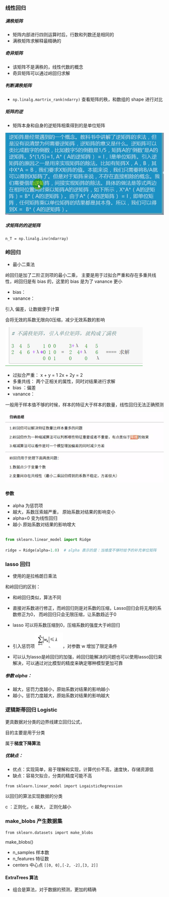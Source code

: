 ### 线性回归



##### 满秩矩阵

-  矩阵内部进行四则运算时后，行数和列数还是相同的
- 满秩矩阵求解释最精确的

##### 奇异矩阵

- 该矩阵不是满秩的，线性代数的概念
- 奇异矩阵可以通过岭回归求解


##### 判断满秩矩阵

- `np.linalg.martrix_rank(ndarry)` 查看矩阵的秩，和数组的 shape 进行对比


##### 矩阵的逆

- 矩阵本身和自身的逆矩阵相乘得到的是单位矩阵

![1531802202472](assets/1531802202472.png)



##### 求矩阵的的逆矩阵

`n_T = np.linalg.inv(ndarray)`



### 岭回归

- 最小二乘法

岭回归是加了二阶正则项的最小二乘， 主要是用于过拟合严重和存在多重共线性，岭回归是有 bias 的，这里的 bias 是为了 vanance 更小

-   bias：
-   vanance：

引入 偏差，让数据便于计算

会将无效的系数无限向0压缩，减少无效系数的影响

![53206744067](assets/1532067440677.png)

- 过拟合严重： x + y = 1  2x + 2y = 2
- 多重共线： 两个正相关的属性，同时对结果进行求解
- bias ：偏差
- vanance：

一般用于样本值不够的时候，样本的特征大于样本的数量，线性回归无法正确预测

![1531810473351](assets/1531810473351.png)

#### 参数

-   alpha 为惩罚项
-   越大，系数压索越严重， 原始系数对结果的影响变小
-   alpha=0  变为线性回归
-   越小  原始系数对结果的影响增大

```python

from sklearn.linear_model import Ridge

ridge = Ridge(alpha=1.0)  # alpha 表示的是：当维度不够时给予的补充单位矩阵
```



### lasso 回归

- 使用的是拉格朗日乘法

和岭回归的区别：

-   和岭回归类似，算法不同
-   直接对系数进行修正，而岭回归则是对系数的压缩，Lasso回归会将无用的系数修正为0， 而岭回归只会无限压缩，让系数趋近于0


-   lasso 可以将系数压缩到0，压缩系数的强度大于岭回归
-   引入惩罚项![53207144981](assets/1532071449816.png)，对参数 w 增加了限定条件
-   可以认为lasso是岭回归的加强，岭回归能解决的问题也可以使用lasso回归来解决，可以通过对比模型的精度来确定哪种模型更加可靠

##### 参数 alpha：

-   越大，惩罚力度越小，原始系数对结果的影响越小
-   越小，惩罚力度越大，原始系数对结果的影响越大











### 逻辑斯蒂回归  Logistic

更具数据对分类的边界线建立回归公式，

目的主要是用于分类

属于**梯度下降算法**



##### 优缺点：

- 优点：实现简单，易于理解和实现，计算代价不高，速度快，存储资源低
- 缺点：容易欠拟合，分类的精度可能不高

`from sklearn.linear_model import LogaisticRegression`

以回归的算法实现数据的分类

c ：正则化，c 越大， 正则化越小



### make_blobs 产生数据集



`from sklearn.datasets import make_blobs`



make_blobs()

- n_samples 样本数
- n_features  特征数
- centers  中心点  `[[0, 0],[-2, -2],[3, 2]]`



#### ExtraTrees 算法

- 组合是算法，对于数据的预测，更加的精确

